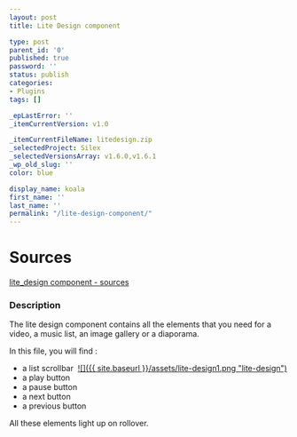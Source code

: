 ```yaml
---
layout: post
title: Lite Design component

type: post
parent_id: '0'
published: true
password: ''
status: publish
categories:
- Plugins
tags: []

_epLastError: ''
_itemCurrentVersion: v1.0

_itemCurrentFileName: litedesign.zip
_selectedProject: Silex
_selectedVersionsArray: v1.6.0,v1.6.1
_wp_old_slug: ''
color: blue

display_name: koala
first_name: ''
last_name: ''
permalink: "/lite-design-component/"
---
```


Sources
=======

[lite_design component - sources](https://www.silexlabs.org/wp-content/uploads/2011/01/litedesign.zip)

### Description

The lite design component contains all the elements that you need for a video, a music list, an image gallery or a diaporama.

In this file, you will find
: 
*   a list scrollbar  [![]({{ site.baseurl }}/assets/lite-design1.png "lite-design")](https://www.silexlabs.org/?attachment_id=2005)
*   a play button
*   a pause button
*   a next button
*   a previous button

All these elements light up on rollover.
